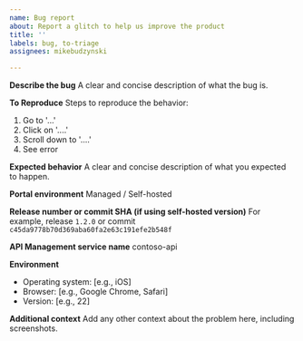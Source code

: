 ```yaml
---
name: Bug report
about: Report a glitch to help us improve the product
title: ''
labels: bug, to-triage
assignees: mikebudzynski

---
```


**Describe the bug**
A clear and concise description of what the bug is.

**To Reproduce**
Steps to reproduce the behavior:
1. Go to '...'
2. Click on '....'
3. Scroll down to '....'
4. See error

**Expected behavior**
A clear and concise description of what you expected to happen.

**Portal environment**
Managed / Self-hosted

**Release number or commit SHA (if using self-hosted version)**
For example, release `1.2.0` or commit `c45da9778b70d369aba60fa2e63c191efe2b548f`

**API Management service name**
contoso-api

**Environment**
 - Operating system: [e.g., iOS]
 - Browser: [e.g., Google Chrome, Safari]
 - Version: [e.g., 22]

**Additional context**
Add any other context about the problem here, including screenshots.
